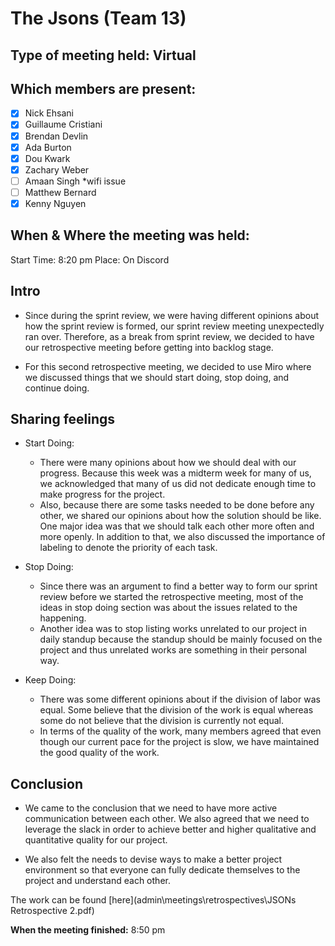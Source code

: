 # The Jsons (Team 13)

## Type of meeting held: Virtual

## Which members are present:
- [x] Nick Ehsani
- [x] Guillaume Cristiani 
- [x] Brendan Devlin
- [x] Ada Burton
- [x] Dou Kwark
- [x] Zachary Weber
- [ ] Amaan Singh *wifi issue
- [ ] Matthew Bernard
- [x] Kenny Nguyen

## When & Where the meeting was held:  
Start Time: 8:20 pm Place: On Discord

## Intro

- Since during the sprint review, we were having different opinions about how the sprint review is formed, our sprint review meeting unexpectedly ran over. Therefore, as a break from sprint review, we decided to have our retrospective meeting before getting into backlog stage.

- For this second retrospective meeting, we decided to use Miro where we discussed things that we should start doing, stop doing, and continue doing.

## Sharing feelings
- Start Doing:
  - There were many opinions about how we should deal with our progress. Because this week was a midterm week for many of us, we acknowledged that many of us did not dedicate enough time to make progress for the project. 
  - Also, because there are some tasks needed to be done before any other, we shared our opinions about how the solution should be like. One major idea was that we should talk each other more often and more openly. In addition to that, we also discussed the importance of labeling to denote the priority of each task.
  
- Stop Doing:
  - Since there was an argument to find a better way to form our sprint review before we started the retrospective meeting, most of the ideas in stop doing section was about the issues related to the happening. 
  - Another idea was to stop listing works unrelated to our project in daily standup because the standup should be mainly focused on the project and thus unrelated works are something in their personal way.
  
- Keep Doing:
  - There was some different opinions about if the division of labor was equal. Some believe that the division of the work is equal whereas some do not believe that the division is currently not equal. 
  - In terms of the quality of the work, many members agreed that even though our current pace for the project is slow, we have maintained the good quality of the work.

## Conclusion
- We came to the conclusion that we need to have more active communication between each other. We also agreed that we need to leverage the slack in order to achieve better and higher qualitative and quantitative quality for our project.

- We also felt the needs to devise ways to make a better project environment so that everyone can fully dedicate themselves to the project and understand each other.

The work can be found [here](admin\meetings\retrospectives\JSONs Retrospective 2.pdf) 

**When the meeting finished:** 8:50 pm
